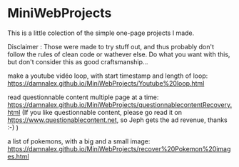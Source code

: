 # MiniWebProjects

This is a little colection of the simple one-page projects I made.

Disclaimer : Those were made to try stuff out, and thus probably don't follow the rules of clean code or wathever else. Do what you want with this, but don't consider this as good craftsmanship...


make a youtube vidéo loop, with start timestamp and length of loop:
https://damnalex.github.io/MiniWebProjects/Youtube%20loop.html

read questionnable content multiple page at a time:
https://damnalex.github.io/MiniWebProjects/questionnablecontentRecovery.html
(If you like questionnable content, please go read it on https://www.questionablecontent.net, so Jeph gets the ad revenue, thanks :-) )

a list of pokemons, with a big and a small image:
https://damnalex.github.io/MiniWebProjects/recover%20Pokemon%20images.html